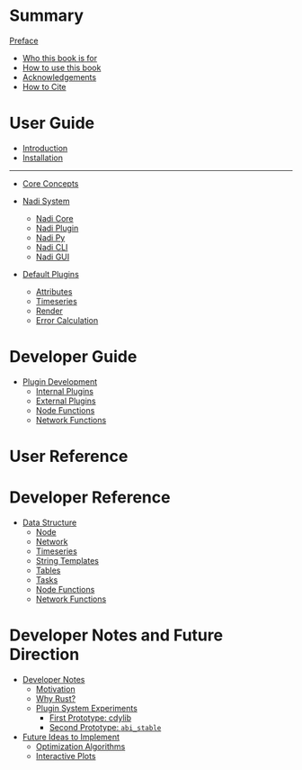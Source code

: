 # Summary
[Preface](preface.md)
 - [Who this book is for](./who-book.md)
 - [How to use this book](./how-to.md)
 - [Acknowledgements]()
 - [How to Cite]()
# User Guide
- [Introduction](./introduction.md)
- [Installation](./installation.md)

---
- [Core Concepts](./system/intro.md)
- [Nadi System]()
  - [Nadi Core]()
  - [Nadi Plugin]()
  - [Nadi Py]()
  - [Nadi CLI]()
  - [Nadi GUI]()

- [Default Plugins](plugins/default.md)
  - [Attributes](plugins/attrs.md)
  - [Timeseries]()
  - [Render]()
  - [Error Calculation]()

# Developer Guide
- [Plugin Development](dev/plugins.md)
  - [Internal Plugins]()
  - [External Plugins]()
  - [Node Functions]()
  - [Network Functions]()

# User Reference

# Developer Reference
- [Data Structure](./devref/data-structures.md)
  - [Node](./devref/node.md)
  - [Network](./devref/network.md)
  - [Timeseries](./devref/timeseries.md)
  - [String Templates](./devref/string-templates.md)
  - [Tables](./devref/tables.md)
  - [Tasks](./devref/tasks.md)
  - [Node Functions](./devref/node-functions.md)
  - [Network Functions](./devref/network-functions.md)

# Developer Notes and Future Direction
- [Developer Notes](./notes/intro.md)
  - [Motivation](./notes/motivations.md)
  - [Why Rust?](./notes/rust.md)
  - [Plugin System Experiments]()
	- [First Prototype: cdylib]()
	- [Second Prototype: `abi_stable`]()
- [Future Ideas to Implement]()
  - [Optimization Algorithms](./future/optimization.md)
  - [Interactive Plots](./future/interactive-plots.md)
